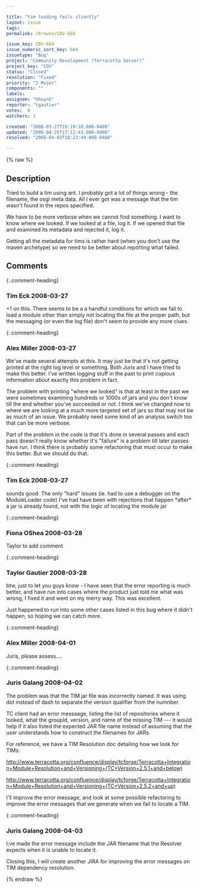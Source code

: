 ```yaml
---

title: "tim loading fails sliently"
layout: issue
tags: 
permalink: /browse/CDV-684

issue_key: CDV-684
issue_numeric_sort_key: 684
issuetype: "Bug"
project: "Community Development (Terracotta Server)"
project_key: "CDV"
status: "Closed"
resolution: "Fixed"
priority: "2 Major"
components: ""
labels: 
assignee: "hhuynh"
reporter: "tgautier"
votes:  0
watchers: 1

created: "2008-03-27T19:19:10.000-0400"
updated: "2008-04-25T17:12:43.000-0400"
resolved: "2008-04-03T18:23:44.000-0400"

---
```




{% raw %}



## Description

<div markdown="1" class="description">

Tried to build a tim using ant.  I probably got a lot of things wrong - the filename, the osgi meta data.  All I ever got was a message that the tim wasn't found in the repos specified.

We have to be more verbose when we cannot find something.  I want to know where we looked.  If we looked at a file, log it.  If we opened that file and examined its metadata and rejected it, log it.

Getting all the metadata for tims is rather hard (when you don't use the maven archetype) so we need to be better about reporting what failed.

</div>

## Comments


{:.comment-heading}
### **Tim Eck** <span class="date">2008-03-27</span>

<div markdown="1" class="comment">

+1 on this. There seems to be a a handful conditions for which we fail to load a module other than simply not locating the file at the proper path, but the messaging (or even the log file) don't seem to provide any more clues. 

</div>


{:.comment-heading}
### **Alex Miller** <span class="date">2008-03-27</span>

<div markdown="1" class="comment">

We've made several attempts at this.  It may just be that it's not getting printed at the right log level or something.  Both Juris and I have tried to make this better.  I've written logging stuff in the past to print copious information about exactly this problem in fact.

The problem with printing "where we looked" is that at least in the past we were sometimes examining hundreds or 1000s of jars and you don't know till the end whether you've succeeded or not.  I think we've changed now to where we are looking at a much more targeted set of jars so that may not be as much of an issue.  We probably need some kind of an analysis switch too that can be more verbose.  

Part of the problem in the code is that it's done in several passes and each pass doesn't really know whether it's "failure" is a problem till later passes have run.  I think there is probably some refactoring that must occur to make this better.  But we should do that.

</div>


{:.comment-heading}
### **Tim Eck** <span class="date">2008-03-27</span>

<div markdown="1" class="comment">

sounds good. The only "hard" issues (ie. had to use a debugger on the ModuleLoader code)  I've had have been with rejections that happen \*after\* a jar is already found, not with the logic of locating the module jar

</div>


{:.comment-heading}
### **Fiona OShea** <span class="date">2008-03-28</span>

<div markdown="1" class="comment">

Taylor to add comment


</div>


{:.comment-heading}
### **Taylor Gautier** <span class="date">2008-03-28</span>

<div markdown="1" class="comment">

btw, just to let you guys know - I have seen that the error reporting is much better, and have run into cases where the product just told me what was wrong, I fixed it and went on my merry way.  This was excellent.

Just happened to run into some other cases listed in this bug where it didn't happen, so hoping we can catch more.

</div>


{:.comment-heading}
### **Alex Miller** <span class="date">2008-04-01</span>

<div markdown="1" class="comment">

Juris, please assess....

</div>


{:.comment-heading}
### **Juris Galang** <span class="date">2008-04-02</span>

<div markdown="1" class="comment">

The problem was that the TIM jar file was incorrectly named. It was using dot instead of dash to separate the version qualifier from the numnber.

TC client had an error messaage, listing the list of repositories where it looked, what the groupId, version, and name of the missing TIM --- it would help if it also listed the expected JAR file name instead of assuming that the user understands how to construct the filenames for JARs.

For reference, we have a TIM Resolution doc detailing how we look for TIMs:

http://www.terracotta.org/confluence/display/tcforge/Terracotta+Integration+Module+Resolution+and+Versioning+(TC+Version+2.5.1+and+below)

http://www.terracotta.org/confluence/display/tcforge/Terracotta+Integration+Module+Resolution+and+Versioning+(TC+Version+2.5.2+and+up)

I'll improve the error message, and look at some possible refactoring to improve the error messages that we generate when we fail to locate a TIM. 
 

</div>


{:.comment-heading}
### **Juris Galang** <span class="date">2008-04-03</span>

<div markdown="1" class="comment">

I;ve made the error message include the JAR filename that the Resolver expects when it is unable to locate it.

Closing this, I will create another JIRA for improving the error messages on TIM dependency resolution.

</div>



{% endraw %}
